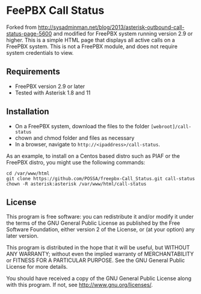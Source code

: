 FeePBX Call Status
===================

Forked from http://sysadminman.net/blog/2013/asterisk-outbound-call-status-page-5600 and modified for FreePBX system running version 2.9 or higher.
This is a simple HTML page that displays all active calls on a FreePBX system. This is not a FreePBX module, and does not require system credentials to view.

## Requirements
* FreePBX version 2.9 or later
* Tested with Asterisk 1.8 and 11

## Installation
* On a FreePBX system, download the files to the folder `[webroot]/call-status`
* chown and chmod folder and files as necessary
* In a browser, navigate to `http://<ipaddress>/call-status`.

As an example, to install on a Centos based distro such as PIAF or the FreePBX distro, you might use the following commands:
```
cd /var/www/html
git clone https://github.com/POSSA/freepbx-Call_Status.git call-status
chown -R asterisk:asterisk /var/www/html/call-status
```
## License
This program is free software: you can redistribute it and/or modify it under the terms of the GNU General Public License as published by the Free Software Foundation, either version 2 of the License, or (at your option) any later version.

This program is distributed in the hope that it will be useful, but WITHOUT ANY WARRANTY; without even the implied warranty of MERCHANTABILITY or FITNESS FOR A PARTICULAR PURPOSE.  See the GNU General Public License for more details.

You should have received a copy of the GNU General Public License along with this program.  If not, see <http://www.gnu.org/licenses/>.
